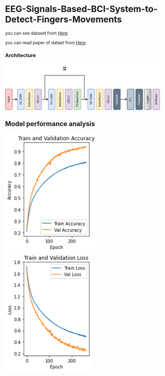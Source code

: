 # EEG-Signals-Based-BCI-System-to-Detect-Fingers-Movements

you can see dataset from [Here](https://osf.io/4dwjt/?view_only=d23acfd50655427fbaae381a17cbfbcc)

you can read paper of dataet from [Here](https://www.frontiersin.org/articles/10.3389/fnins.2022.1009878/full)


### Architecture 
<p align="center">
    <img src="https://github.com/Manar-21/EEG-Signals-Based-BCI-System-to-Detect-Fingers-Movements/blob/main/assets/proposedModel.png" width="1000"\>
</p>

## Model performance analysis

 <img src="https://github.com/Manar-21/EEG-Signals-Based-BCI-System-to-Detect-Fingers-Movements/blob/main/assets/train%26val%20acc.PNG" width="300" >     <img src="https://github.com/Manar-21/EEG-Signals-Based-BCI-System-to-Detect-Fingers-Movements/blob/main/assets/train%26val%20loss.PNG" width="283" > 



